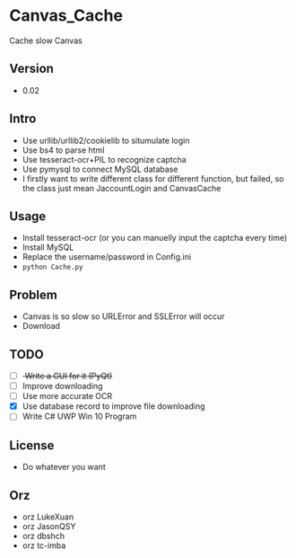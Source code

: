 # Canvas_Cache
Cache slow Canvas

## Version
* 0.02

## Intro
* Use urllib/urllib2/cookielib to situmulate login
* Use bs4 to parse html
* Use tesseract-ocr+PIL to recognize captcha
* Use pymysql to connect MySQL database
* I firstly want to write different class for different function, but failed, so the class just mean JaccountLogin and CanvasCache

## Usage
* Install tesseract-ocr (or you can manuelly input the captcha every time)
* Install MySQL
* Replace the username/password in Config.ini
* `python Cache.py`

## Problem
* Canvas is so slow so URLError and SSLError will occur
* Download 

## TODO
* [ ] <del> Write a GUI for it (PyQt) <del/>
* [ ] Improve downloading
* [ ] Use more accurate OCR
* [x] Use database record to improve file downloading
* [ ] Write C# UWP Win 10 Program

## License
* Do whatever you want

## Orz
* orz LukeXuan
* orz JasonQSY
* orz dbshch
* orz tc-imba
